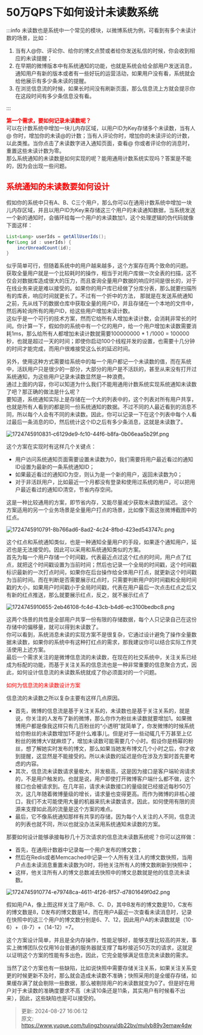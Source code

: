 # 50万QPS下如何设计未读数系统

:::info
<font style="color:rgb(51, 51, 51);">未读数也是系统中一个常见的模块，以微博系统为例，可看到有多个未读计数的场景，比如：</font>

1. <font style="color:rgb(51, 51, 51);">当有人@你、评论你、给你的博文点赞或者给你发送私信的时候，你会收到相应的未读提醒；</font>
2. <font style="color:rgb(51, 51, 51);">在早期的微博版本中有系统通知的功能，也就是系统会给全部用户发送消息，通知用户有新的版本或者有一些好玩的运营活动，如果用户没有看，系统就会给他展示有多少条未读的提醒。</font>
3. <font style="color:rgb(51, 51, 51);">在浏览信息流的时候，如果长时间没有刷新页面，那么信息流上方就会提示你在这段时间有多少条信息没有看。</font>

:::

**<font style="color:rgb(255, 0, 0);">第一个需求，要如何记录未读数呢？</font>**<font style="color:rgb(51, 51, 51);">  
</font><font style="color:rgb(51, 51, 51);">可以在计数系统中增加一块儿内存区域，以用户ID为Key存储多个未读数，当有人@ 你时，增加你的未读@的计数；当有人评论你时，增加你的未读评论的计数，以此类推。当你点击了未读数字进入通知页面，查看@ 你或者评论你的消息时，重置这些未读计数为零。  
</font><font style="color:rgb(51, 51, 51);">那么系统通知的未读数是如何实现的呢？能用通用计数系统实现吗？答案是不能的，因为会出现一些问题。</font>

## **<font style="color:rgb(255, 0, 0);">系统通知的未读数要如何设计</font>**
<font style="color:rgb(51, 51, 51);">假如你的系统中只有A、B、C三个用户，那么你可以在通用计数系统中增加一块儿内存区域，并且以用户ID为Key来存储这三个用户的未读通知数据，当系统发送一个新的通知时，会循环给每一个用户的未读数加1，这个处理逻辑的伪代码就像下面这样：</font>

```java
List<Long> userIds = getAllUserIds();
for(Long id : userIds) {
    incrUnreadCount(id);
}
```

<font style="color:rgb(51, 51, 51);">似乎简单可行，但随着系统中的用户越来越多，这个方案存在两个致命的问题。</font><font style="color:rgb(51, 51, 51);">  
</font><font style="color:rgb(51, 51, 51);">获取全量用户就是一个比较耗时的操作，相当于对用户库做一次全表的扫描，这不仅会对数据库造成很大的压力，而且查询全量用户数据的响应时间是很长的，对于在线业务来说是难以接受的。如果你的用户库已经做了分库分表，那么就要扫描所有的库表，响应时间就更长了。不过有一个折中的方法， 那就是在发送系统通知之前，先从线下的数据仓库中获取全量的用户ID，并且存储在一个本地的文件中，然后再轮询所有的用户ID，给这些用户增加未读计数。</font><font style="color:rgb(51, 51, 51);">  
</font><font style="color:rgb(51, 51, 51);">这似乎是一个可行的技术方案，然而它给所有人增加未读计数，会消耗非常长的时间。你计算一下，假如你的系统中有一个亿的用户，给一个用户增加未读数需要消耗1ms，那么给所有人都增加未读计数就需要100000000 * 1 /1000 = 100000秒，也就是超过一天的时间；即使你启动100个线程并发的设置，也需要十几分钟的时间才能完成，而用户很难接受这么长的延迟时间。</font>

<font style="color:rgb(51, 51, 51);">另外，使用这种方式需要给系统中的每一个用户都记一个未读数的值，而在系统中，活跃用户只是很少的一部分，大部分的用户是不活跃的，甚至从来没有打开过系统通知，为这些用户记录未读数显然是一种浪费。</font><font style="color:rgb(51, 51, 51);">  
</font><font style="color:rgb(51, 51, 51);">通过上面的内容，你可以知道为什么我们不能用通用计数系统实现系统通知未读数了吧？那正确的做法是什么呢？</font><font style="color:rgb(51, 51, 51);">  
</font><font style="color:rgb(51, 51, 51);">要知道，系统通知实际上是存储在一个大的列表中的，这个列表对所有用户共享，也就是所有人看到的都是同一份系统通知的数据。不过不同的人最近看到的消息不同，所以每个人会有不同的未读数。因此，你可以记录一下在这个列表中每个人看过最后一条消息的ID，然后统计这个ID之后有多少条消息，这就是未读数了。</font>

<font style="color:rgb(51, 51, 51);"></font>

![1724745910831-c6129de9-fc10-44f6-b8fa-0b06eaa5b29f.png](./img/V5SeLFLdq3bRYfkB/1724745910831-c6129de9-fc10-44f6-b8fa-0b06eaa5b29f-840920.png)

<font style="color:rgb(51, 51, 51);"></font>

<font style="color:rgb(51, 51, 51);">这个方案在实现时有这样几个关键点：</font>

+ <font style="color:rgb(51, 51, 51);">用户访问系统通知页面需要设置未读数为0，我们需要将用户最近看过的通知ID设置为最新的一条系统通知ID；</font>
+ <font style="color:rgb(51, 51, 51);">如果最近看过的通知ID为空，则认为是一个新的用户，返回未读数为0；</font>
+ <font style="color:rgb(51, 51, 51);">对于非活跃用户，比如最近一个月都没有登录和使用过系统的用户，可以把用户最近看过的通知ID清空，节省内存空间。</font>

<font style="color:rgb(51, 51, 51);">这是一种比较通用的方案，即节省内存，又能尽量减少获取未读数的延迟。 这个方案适用的另一个业务场景是全量用户打点的场景，比如像下面这张微博截图中的红点。</font>

<font style="color:rgb(51, 51, 51);"></font>

![1724745910791-8b766ad6-8ad2-4c24-8fbd-423ed543747c.png](./img/V5SeLFLdq3bRYfkB/1724745910791-8b766ad6-8ad2-4c24-8fbd-423ed543747c-808338.png)

<font style="color:rgb(51, 51, 51);"></font>

<font style="color:rgb(51, 51, 51);"></font>

<font style="color:rgb(51, 51, 51);">这个红点和系统通知类似，也是一种通知全量用户的手段，如果逐个通知用户，延迟也是无法接受的。因此可以采用和系统通知类似的方案。</font><font style="color:rgb(51, 51, 51);">  
</font><font style="color:rgb(51, 51, 51);">首先为每一个用户存储一个时间戳，代表最近点过这个红点的时间，用户点了红点，就把这个时间戳设置为当前时间；然后也记录一个全局的时间戳，这个时间戳标识最新的一次打点时间，如果你在后台操作给全体用户打点，就更新这个时间戳为当前时间。而在判断是否需要展示红点时，只需要判断用户的时间戳和全局时间戳的大小，如果用户时间戳小于全局时间戳，代表在用户最后一次点击红点之后又有新的红点推送，那么就要展示红点，反之，就不展示红点了</font>

![1724745910655-2eb46108-fc4d-43cb-b4d6-ec3100bedbc8.png](./img/V5SeLFLdq3bRYfkB/1724745910655-2eb46108-fc4d-43cb-b4d6-ec3100bedbc8-695356.png)

<font style="color:rgb(51, 51, 51);"></font>

<font style="color:rgb(51, 51, 51);"></font>

<font style="color:rgb(51, 51, 51);">这两个场景的共性是全部用户共享一份有限的存储数据，每个人只记录自己在这份存储中的偏移量，就可以得到未读数了。</font><font style="color:rgb(51, 51, 51);">  
</font><font style="color:rgb(51, 51, 51);">你可以看到，系统消息未读的实现方案不是很复杂，它通过设计避免了操作全量数据未读数，如果你的系统中有这种打红点的需求，那我建议你可以结合实际工作灵活使用上述方案。</font><font style="color:rgb(51, 51, 51);">  
</font><font style="color:rgb(51, 51, 51);">最后一个需求关注的是微博信息流的未读数，在现在的社交系统中，关注关系已经成为标配的功能，而基于关注关系的信息流也是一种非常重要的信息聚合方式，因此，如何设计信息流的未读数系统就成了你必须面对的一个问题。</font>

<font style="color:rgb(255, 0, 0);">如何为信息流的未读数设计方案</font>

<font style="color:rgb(51, 51, 51);">信息流的未读数之所以复杂主要有这样几点原因。</font>

+ <font style="color:rgb(51, 51, 51);">首先，微博的信息流是基于关注关系的，未读数也是基于关注关系的，就是说，你关注的人发布了新的微博，那么你作为粉丝未读数就要增加1。如果微博用户都是像我这样只有几百粉丝的“小透明”就简单了，你发微博的时候系统给你粉丝的未读数增加1不是什么难事儿。但是对于一些动辄几千万甚至上亿粉丝的微博大V就麻烦了，增加未读数可能需要几个小时。假设你是杨幂的粉丝，想了解她实时发布的博文，那么如果当她发布博文几个小时之后，你才收到提醒，这显然是不能接受的。所以未读数的延迟是你在涉及方案时首先要考虑的内容。</font>
+ <font style="color:rgb(51, 51, 51);">其次，信息流未读数请求量极大、并发极高，这是因为接口是客户端轮询请求的，不是用户触发的。也就是说，用户即使打开微博客户端什么都不做，这个接口也会被请求到。在几年前，请求未读数接口的量级就已经接近每秒50万次，这几年随着微博量级的增长，请求量也变得更高。而作为微博的非核心接口，我们不太可能使用大量的机器来抗未读数请求，因此，如何使用有限的资源来支撑如此高的流量是这个方案的难点。</font>
+ <font style="color:rgb(51, 51, 51);">最后，它不像系统通知那样有共享的存储，因为每个人关注的人不同，信息流的列表也就不同，所以也就没办法采用系统通知未读数的方案。</font>

<font style="color:rgb(51, 51, 51);">那要如何设计能够承接每秒几十万次请求的信息流未读数系统呢？你可以这样做：</font>

+ <font style="color:rgb(51, 51, 51);">首先，在通用计数器中记录每一个用户发布的博文数；</font>
+ <font style="color:rgb(51, 51, 51);">然后在Redis或者Memcached中记录一个人所有关注人的博文数快照，当用户点击未读消息重置未读数为0时，将他关注所有人的博文数刷新到快照中；</font>
+ <font style="color:rgb(51, 51, 51);">这样，他关注所有人的博文总数减去快照中的博文总数就是他的信息流未读数。</font>

![1724745910774-e79748ca-4611-4f26-8f57-d7801649f0d2.png](./img/V5SeLFLdq3bRYfkB/1724745910774-e79748ca-4611-4f26-8f57-d7801649f0d2-793918.png)

<font style="color:rgb(51, 51, 51);"></font>

<font style="color:rgb(51, 51, 51);"></font>

<font style="color:rgb(51, 51, 51);">假如用户A，像上图这样关注了用户B、C、D，其中B发布的博文数是10，C发布的博文数是8，D发布的博文数是14，而在用户A最近一次查看未读消息时，记录在快照中的这三个用户的博文数分别是6、7、12，因此用户A的未读数就是（10-6）+（8-7）+（14-12）=7。</font>

<font style="color:rgb(51, 51, 51);">这个方案设计简单，并且是全内存操作，性能足够好，能够支撑比较高的并发，事实上微博团队仅仅用16台普通的服务器就支撑了每秒接近50万次的请求，这就足以证明这个方案的性能有多出色，因此，它完全能够满足信息流未读数的需求。</font>

<font style="color:rgb(51, 51, 51);">当然了这个方案也有一些缺陷，比如说快照中需要存储关注关系，如果关注关系变更的时候更新不及时，那么就会造成未读数不准确；快照采用的是全缓存存储，如果缓存满了就会剔除一些数据，那么被剔除用户的未读数就变为0了。但是好在用户对于未读数的准确度要求不高（未读10条还是11条，其实用户有时候看不出来），因此，这些缺陷也是可以接受的。</font>



> 更新: 2024-08-27 16:06:12  
> 原文: <https://www.yuque.com/tulingzhouyu/db22bv/mulvb89y3emaw4dw>